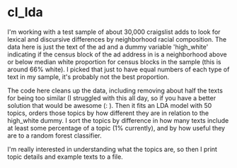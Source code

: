 # cl_lda
I'm working with a test sample of about 30,000 craigslist adds to look for lexical and discursive differences by neighborhood racial composition. The data here is just the text of the ad and a dummy variable 'high_white' indicating if the census block of the ad address in is a neighborhood above or below median white proportion for census blocks in the sample (this is around 66% white). I picked that just to have equal numbers of each type of text in my sample, it's probably not the best proportion. 

The code here cleans up the data, including removing about half the texts for being too similar (I struggled with this all day, so if you have a better solution that would be awesome (: ). Then it fits an LDA model with 50 topics, orders those topics by how different they are in relation to the high_white dummy. I sort the topics by difference in how many texts include at least some percentage of a topic (1% currently), and by how useful they are to a random forest classifier. 

I'm really interested in understanding what the topics are, so then I print topic details and example texts to a file.
